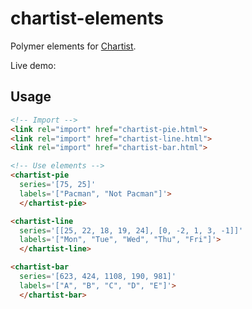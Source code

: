 # chartist-elements
Polymer elements for [Chartist](https://gionkunz.github.io/chartist-js).

Live demo:
[](http://ohanhi.github.io/chartist-elements/)

## Usage

```html
<!-- Import -->
<link rel="import" href="chartist-pie.html">
<link rel="import" href="chartist-line.html">
<link rel="import" href="chartist-bar.html">

<!-- Use elements -->
<chartist-pie
  series='[75, 25]'
  labels='["Pacman", "Not Pacman"]'>
  </chartist-pie>

<chartist-line
  series='[[25, 22, 18, 19, 24], [0, -2, 1, 3, -1]]'
  labels='["Mon", "Tue", "Wed", "Thu", "Fri"]'>
  </chartist-line>

<chartist-bar
  series='[623, 424, 1108, 190, 981]'
  labels='["A", "B", "C", "D", "E"]'>
  </chartist-bar>
```

